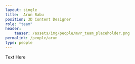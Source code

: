 ```yaml
---
layout: single
title:  Arun Babu
position: 3D Content Designer
role: "team"
header:
    teaser: /assets/img/people/mvr_team_placeholder.png
permalink: /people/arun
type: people
---
```


Text Here
